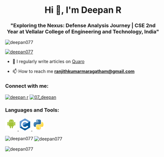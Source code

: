  <h1 align="center">Hi 👋, I'm Deepan R</h1>
<h3 align="center">"Exploring the Nexus: Defense Analysis Journey | CSE 2nd Year at Vellalar College of Engineering and Technology, India"</h3>

<p align="left"> <img src="https://komarev.com/ghpvc/?username=deepan077&label=Profile%20views&color=0e75b6&style=flat" alt="deepan077" /> </p>

<p align="left"> <a href="https://github.com/ryo-ma/github-profile-trophy"><img src="https://github-profile-trophy.vercel.app/?username=deepan077" alt="deepan077" /></a> </p>

- 📝 I regularly write articles on [Quaro](Quaro)

- 📫 How to reach me **ranjithkumarmaragatham@gmail.com**

<h3 align="left">Connect with me:</h3>
<p align="left">
<a href="https://linkedin.com/in/deepan r" target="blank"><img align="center" src="https://raw.githubusercontent.com/rahuldkjain/github-profile-readme-generator/master/src/images/icons/Social/linked-in-alt.svg" alt="deepan r" height="30" width="40" /></a>
<a href="https://instagram.com/07_deepan" target="blank"><img align="center" src="https://raw.githubusercontent.com/rahuldkjain/github-profile-readme-generator/master/src/images/icons/Social/instagram.svg" alt="07_deepan" height="30" width="40" /></a>
</p>

<h3 align="left">Languages and Tools:</h3>
<p align="left"> <a href="https://developer.android.com" target="_blank" rel="noreferrer"> <img src="https://raw.githubusercontent.com/devicons/devicon/master/icons/android/android-original-wordmark.svg" alt="android" width="40" height="40"/> </a> <a href="https://www.cprogramming.com/" target="_blank" rel="noreferrer"> <img src="https://raw.githubusercontent.com/devicons/devicon/master/icons/c/c-original.svg" alt="c" width="40" height="40"/> </a> <a href="https://www.python.org" target="_blank" rel="noreferrer"> <img src="https://raw.githubusercontent.com/devicons/devicon/master/icons/python/python-original.svg" alt="python" width="40" height="40"/> </a> </p>

<p><img align="left" src="https://github-readme-stats.vercel.app/api/top-langs?username=deepan077&show_icons=true&locale=en&layout=compact" alt="deepan077" /></p>

<p>&nbsp;<img align="center" src="https://github-readme-stats.vercel.app/api?username=deepan077&show_icons=true&locale=en" alt="deepan077" /></p>

<p><img align="center" src="https://github-readme-streak-stats.herokuapp.com/?user=deepan077&" alt="deepan077" /></p>
